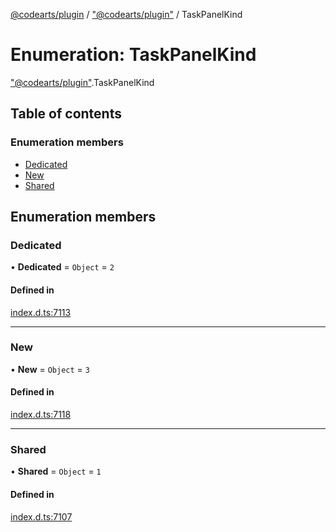 [@codearts/plugin](../README.md) / ["@codearts/plugin"](../modules/_codearts_plugin_.md) / TaskPanelKind

# Enumeration: TaskPanelKind

["@codearts/plugin"](../modules/_codearts_plugin_.md).TaskPanelKind

## Table of contents

### Enumeration members

- [Dedicated](codearts_plugin_.TaskPanelKind.md#dedicated)
- [New](codearts_plugin_.TaskPanelKind.md#new)
- [Shared](codearts_plugin_.TaskPanelKind.md#shared)

## Enumeration members

### Dedicated

• **Dedicated** = `Object` = `2`

#### Defined in

[index.d.ts:7113](https://github.com/huaweicloud/cloudide-plugin-api/blob/84e382d/index.d.ts#L7113)

___

### New

• **New** = `Object` = `3`

#### Defined in

[index.d.ts:7118](https://github.com/huaweicloud/cloudide-plugin-api/blob/84e382d/index.d.ts#L7118)

___

### Shared

• **Shared** = `Object` = `1`

#### Defined in

[index.d.ts:7107](https://github.com/huaweicloud/cloudide-plugin-api/blob/84e382d/index.d.ts#L7107)
